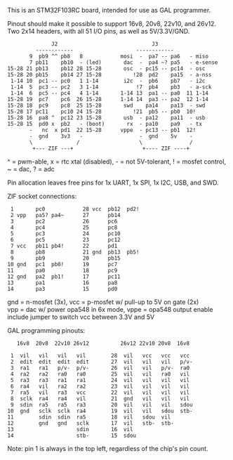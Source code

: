 This is an STM32F103RC board, intended for use as GAL programmer.

Pinout should make it possible to support 16v8, 20v8, 22v10, and 26v12.  
Two 2x14 headers, with all 51 I/O pins, as well as 5V/3.3V/GND.

                  J2                              J3
             ------------                    ------------
           9  pb9 ^^ pb8   8            mosi  -  pa7 -- pa6   - miso
           7 pb11    pb10  - (led)       dac  -  pa4 ~? pa5   - e-sense
    15-28 21 pb13    pb12 28 15-28       osc  - pc15 -- pc14  - osc
    15-28 20 pb15    pb14 27 15-28          !28  pd2    pa15  - a-nss
     1-14 10  pc1 -- pc0   1 1-14        i2c  -  pb6    pb7   - i2c
     1-14  5  pc3 -- pc2   3 1-14            !7  pb4    pb3   - a-sck
     1-14  6  pc5 -- pc4   4 1-14       1-14 13  pa1 -- pa0  11 1-14
    15-28 19  pc7    pc6  26 15-28      1-14 14  pa3 -- pa2  12 1-14
    15-28 18  pc9    pc8  25 15-28       swd    pa14    pa13  - swd
    15-28 17 pc11    pc10 24 15-28          !21  pb5 -- pb0  10!
    15-28 16  pa8 ^  pc12 23 15-28       usb  - pa12    pa11  - usb
    15-28 15  pd0 x  pb2   - (boot)       rx  - pa10    pa9   - tx
           -   nc  x pd1  22 15-28      vppe  - pc13 -- pb1  12!
           -  gnd    3v3   -                  -  gnd    5v    -
           \              /                   \               /
            +--- ZIF ---+                      +---- ZIF ----+

^ = pwm-able, x = rtc xtal (disabled), - = not 5V-tolerant,
! = mosfet control, ~ = dac, ? = adc

Pin allocation leaves free pins for 1x UART, 1x SPI, 1x I2C, USB, and SWD.

ZIF socket connections:

     1       pc0            28 vcc  pb12  pd2!
     2 vpp   pa5? pa4~      27      pb14 
     3       pc2            26      pc6  
     4       pc4            25      pc8  
     5       pc3            24      pc10 
     6       pc5            23      pc12 
     7 vcc   pb11 pb4!      22      pd1  
     8       pb8            21 gnd  pb13  pb5!
     9       pb9            20      pb15 
    10 gnd   pc1  pb0!      19      pc7  
    11       pa0            18      pc9  
    12 gnd   pa2  pb1!      17      pc11 
    13       pa1            16      pa8  
    14       pa3            15      pd0  

gnd = n-mosfet (3x), vcc = p-mosfet w/ pull-up to 5V on gate (2x)  
vpp = dac w/ power opa548 in 6x mode, vppe = opa548 output enable  
include jumper to switch vcc between 3.3V and 5V

GAL programming pinouts:

       16v8  20v8  22v10 26v12          26v12 22v10 20v8  16v8

     1  vil   vil   vil   vil        28  vil   vcc   vcc   vcc
     2  edit  edit  edit  edit       27  vil   vil   vil   p/v-
     3  ra1   ra1   p/v-  p/v-       26  vil   vil   p/v-  ra0
     4  ra2   ra2   ra0   ra0        25  vil   vil   ra0   vil
     5  ra3   ra3   ra1   ra1        24  vil   vil   vil   vil
     6  ra4   vil   ra2   ra2        23  vil   vil   vil   vil
     7  ra5   vil   ra3   vcc        22  vil   vil   vil   vil
     8  sclk  ra4   ra4   vil        21  gnd   vil   vil   vil
     9  sdin  ra5   ra5   ra3        20  vil   vil   vil   sdou
    10  gnd   sclk  sclk  ra4        19  vil   vil   sdou  stb-
    11        sdin  sdin  ra5        18  vil   sdou  vil
    12        gnd   gnd   sclk       17  vil   stb-  stb-
    13                    sdin       16  vil
    14                    stb-       15  sdou

Note: pin 1 is always in the top left, regardless of the chip's pin count.

